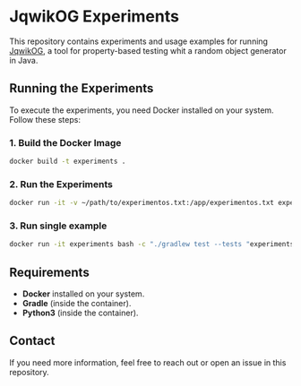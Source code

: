 # JqwikOG Experiments

This repository contains experiments and usage examples for running [JqwikOG](https://github.com/AFungo/jqwikog), a tool for property-based testing whit a random object generator in Java.

## Running the Experiments

To execute the experiments, you need Docker installed on your system. Follow these steps:

### 1. Build the Docker Image
```sh
docker build -t experiments .
```

### 2. Run the Experiments
```sh
docker run -it -v ~/path/to/experimentos.txt:/app/experimentos.txt experiments bash -c "./gradlew build -x :compileTestJava -x :test && python3 script_config.py > /app/experimentos.txt"
```

### 3. Run single example
```sh
docker run -it experiments bash -c "./gradlew test --tests "experiments.randoopTest.PilasTest.pilaSizeTest""
```

## Requirements
- **Docker** installed on your system.
- **Gradle** (inside the container).
- **Python3** (inside the container).

## Contact
If you need more information, feel free to reach out or open an issue in this repository.

